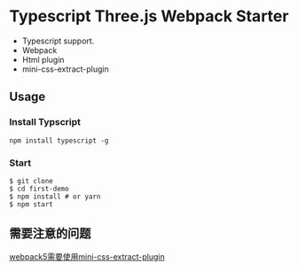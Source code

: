 <!--
 * @Author: your name
 * @Date: 2021-03-12 16:07:30
 * @LastEditTime: 2021-03-19 18:20:11
 * @LastEditors: Please set LastEditors
 * @Description: In User Settings Edit
 * @FilePath: /three.js-lessions/教程/examples/first-demo/README.md
-->
# Typescript Three.js Webpack Starter

- Typescript support.
- Webpack
- Html plugin
- mini-css-extract-plugin

## Usage

### Install Typscript

```
npm install typescript -g
```

### Start

```
$ git clone 
$ cd first-demo
$ npm install # or yarn
$ npm start
```

## 需要注意的问题
[webpack5需要使用mini-css-extract-plugin](https://zhuanlan.zhihu.com/p/358420875)